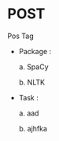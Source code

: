 # POST

Pos Tag

  - Package :
    
    a. SpaCy
    
    b. NLTK
    
   - Task :
    
     a. aad
     
     b. ajhfka
